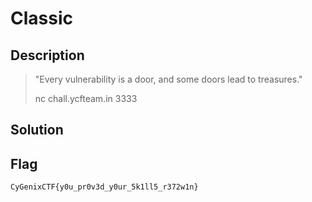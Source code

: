 # Classic
## Description
> "Every vulnerability is a door, and some doors lead to treasures."
> 
> nc chall.ycfteam.in 3333
## Solution

## Flag
```CyGenixCTF{y0u_pr0v3d_y0ur_5k1ll5_r372w1n}```
